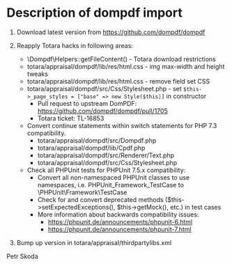 Description of dompdf import
==============================

1. Download latest version from https://github.com/dompdf/dompdf

2. Reapply Totara hacks in following areas:
    - \Dompdf\Helpers::getFileContent() - Totara download restrictions
    - totara/appraisal/dompdf/lib/res/html.css - img max-width and height tweaks
    - totara/appraisal/dompdf/lib/res/html.css - remove field set CSS
    - totara/appraisal/dompdf/src/Css/Stylesheet.php - set ```$this->_page_styles = ["base" => new Style($this)]``` in constructor
        - Pull request to upstream DomPDF: <https://github.com/dompdf/dompdf/pull/1705>
        - Totara ticket: TL-16853
    - Convert continue statements within switch statements for PHP 7.3 compatibility.
        - totara/appraisal/dompdf/src/Dompdf.php
        - totara/appraisal/dompdf/lib/Cpdf.php
        - totara/appraisal/dompdf/src/Renderer/Text.php
        - totara/appraisal/dompdf/src/Css/Stylesheet.php
    - Check all PHPUnit tests for PHPUnit 7.5.x compatibility:
        - Convert all non-namespaced PHPUnit classes to use namespaces, i.e. PHPUnit_Framework_TestCase to \PHPUnit\Framework\TestCase
        - Check for and convert deprecated methods ($this->setExpectedExceptions(), $this->getMock(), etc.) in test cases
        - More information about backwards compatibility issues:
            - https://phpunit.de/announcements/phpunit-6.html
            - https://phpunit.de/announcements/phpunit-7.html

3. Bump up version in totara/appraisal/thirdpartylibs.xml

Petr Skoda
